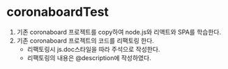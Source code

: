 # coronaboardTest
1. 기존 coronaboard 프로젝트를 copy하여 node.js와 리액트와 SPA를 학습한다.
2. 기존 coronaboard 프로젝트의 코드를 리팩토링 한다.
   - 리팩토링시 js.doc스타일을 따라 주석으로 작성한다.
   - 리팩토링의 내용은 @description에 작성하였다.